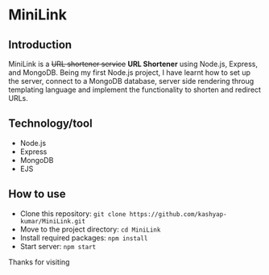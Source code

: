 # MiniLink

## Introduction

MiniLink is a ~~URL shortener service~~ **URL Shortener** using Node.js, Express, and MongoDB. Being my first Node.js project, I have learnt how to set up the server, connect to a MongoDB database, server side rendering throug templating language and implement the functionality to shorten and redirect URLs.

## Technology/tool

- Node.js
- Express
- MongoDB
- EJS

## How to use

- Clone this repository: `git clone https://github.com/kashyap-kumar/MiniLink.git`
- Move to the project directory: `cd MiniLink`
- Install required packages: `npm install`
- Start server: `npm start`

Thanks for visiting 